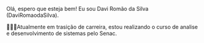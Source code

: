 Olá, espero que esteja bem! Eu sou Davi Romão da Silva (DaviRomaodaSilva).

👨🏽‍💻Atualmente em trasição de carreira, estou realizando o curso de analise e desenvolvimento de sistemas pelo Senac.
